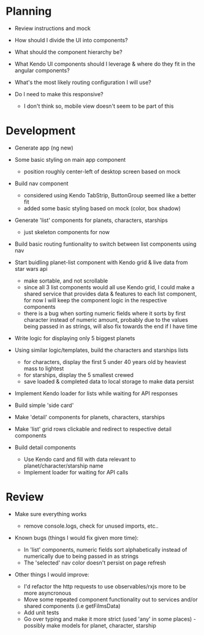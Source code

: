 # Planning

- Review instructions and mock

- How should I divide the UI into components?
- What should the component hierarchy be?
- What Kendo UI components should I leverage & where do they fit in the angular components?
- What's the most likely routing configuration I will use?
- Do I need to make this responsive?
  - I don't think so, mobile view doesn't seem to be part of this

# Development

- Generate app (ng new)

- Some basic styling on main app component

  - position roughly center-left of desktop screen based on mock

- Build nav component

  - considered using Kendo TabStrip, ButtonGroup seemed like a better fit
  - added some basic styling based on mock (color, box shadow)

- Generate 'list' components for planets, characters, starships

  - just skeleton components for now

- Build basic routing funtionality to switch between list components using nav

- Start buidling planet-list component with Kendo grid & live data from star wars api

  - make sortable, and not scrollable
  - since all 3 list components would all use Kendo grid,
    I could make a shared service that provides data & features to each list component,
    for now I will keep the component logic in the respective components
  - there is a bug when sorting numeric fields where it sorts by first character instead of
    numeric amount, probably due to the values being passed in as strings, will also fix
    towards the end if I have time

- Write logic for displaying only 5 biggest planets

- Using similar logic/templates, build the characters and starships lists

  - for characters, display the first 5 under 40 years old by heaviest mass to lightest
  - for starships, display the 5 smallest crewed
  - save loaded & completed data to local storage to make data persist

- Implement Kendo loader for lists while waiting for API responses

- Build simple 'side card'

- Make 'detail' components for planets, characters, starships

- Make 'list' grid rows clickable and redirect to respective detail components

- Build detail components

  - Use Kendo card and fill with data relevant to planet/character/starship name
  - Implement loader for waiting for API calls

# Review

- Make sure everything works

  - remove console.logs, check for unused imports, etc..

- Known bugs (things I would fix given more time):

  - In 'list' components, numeric fields sort alphabetically instead of numerically due to being passed in as strings
  - The 'selected' nav color doesn't persist on page refresh

- Other things I would improve:

  - I'd refactor the http requests to use observables/rxjs more to be more asyncronous
  - Move some repeated component functionality out to services and/or shared components (i.e getFilmsData)
  - Add unit tests
  - Go over typing and make it more strict (used 'any' in some places) - possibly make models for planet, character, starship
